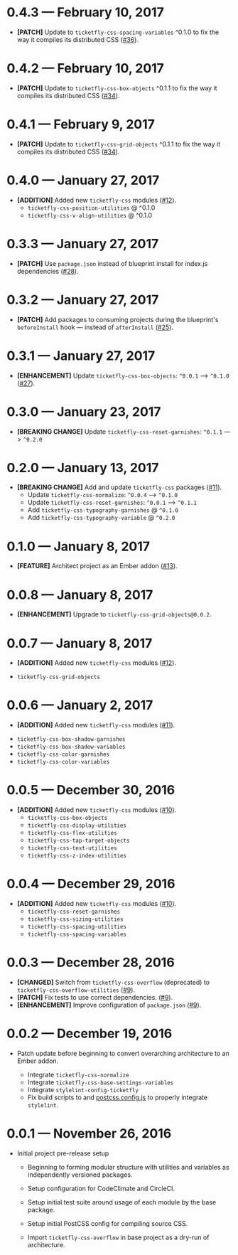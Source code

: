 # 0.4.3 &mdash; February 10, 2017

- **[PATCH]** Update to `ticketfly-css-spacing-variables` ^0.1.0 to fix the way it compiles its distributed CSS
([#36](https://github.com/Ticketfly-UI/ticketfly-css/pull/36)).


# 0.4.2 &mdash; February 10, 2017

- **[PATCH]** Update to `ticketfly-css-box-objects` ^0.1.1 to fix the way it compiles its distributed CSS
([#34](https://github.com/Ticketfly-UI/ticketfly-css/pull/34)).


# 0.4.1 &mdash; February 9, 2017

- **[PATCH]** Update to `ticketfly-css-grid-objects` ^0.1.1 to fix the way it compiles its distributed CSS
([#34](https://github.com/Ticketfly-UI/ticketfly-css/pull/32)).


# 0.4.0 &mdash; January 27, 2017

- **[ADDITION]** Added new `ticketfly-css` modules ([#12](https://github.com/Ticketfly-UI/ticketfly-css/pull/12)).
  + `ticketfly-css-position-utilities` @ ^0.1.0
  + `ticketfly-css-v-align-utilities` @ ^0.1.0


# 0.3.3 &mdash; January 27, 2017

- **[PATCH]** Use `package.json` instead of blueprint install for index.js dependencies
([#28](https://github.com/Ticketfly-UI/ticketfly-css/pull/28)).


# 0.3.2 &mdash; January 27, 2017

- **[PATCH]** Add packages to consuming projects during the blueprint's `beforeInstall` hook &mdash;
instead of `afterInstall` ([#25](https://github.com/Ticketfly-UI/ticketfly-css/pull/25)).


# 0.3.1 &mdash; January 27, 2017

- **[ENHANCEMENT]** Update `ticketfly-css-box-objects`: `^0.0.1` &mdash;> `^0.1.0` ([#27](https://github.com/Ticketfly-UI/ticketfly-css/pull/27)).


# 0.3.0 &mdash; January 23, 2017

- **[BREAKING CHANGE]** Update `ticketfly-css-reset-garnishes`: `^0.1.1` &mdash;> `^0.2.0`


# 0.2.0 &mdash; January 13, 2017

- **[BREAKING CHANGE]** Add and update `ticketfly-css` packages ([#11](https://github.com/Ticketfly-UI/ticketfly-css/pull/11)).
  + Update `ticketfly-css-normalize`: `^0.0.4` &mdash;> `^0.1.0`
  + Update `ticketfly-css-reset-garnishes`: `^0.0.1` &mdash;> `^0.1.1`
  + Add `ticketfly-css-typography-garnishes` @ `^0.1.0`
  + Add `ticketfly-css-typography-variable` @ `^0.2.0`


# 0.1.0 &mdash; January 8, 2017

- **[FEATURE]** Architect project as an Ember addon ([#13](https://github.com/Ticketfly-UI/ticketfly-css/pull/13)).


# 0.0.8 &mdash; January 8, 2017

- **[ENHANCEMENT]** Upgrade to `ticketfly-css-grid-objects@0.0.2`.


# 0.0.7 &mdash; January 8, 2017

- **[ADDITION]** Added new `ticketfly-css` modules ([#12](https://github.com/Ticketfly-UI/ticketfly-css/pull/12)).
 + `ticketfly-css-grid-objects`


# 0.0.6 &mdash; January 2, 2017

- **[ADDITION]** Added new `ticketfly-css` modules ([#11](https://github.com/Ticketfly-UI/ticketfly-css/pull/11)).
 + `ticketfly-css-box-shadow-garnishes`
 + `ticketfly-css-box-shadow-variables`
 + `ticketfly-css-color-garnishes`
 + `ticketfly-css-color-variables`


# 0.0.5 &mdash; December 30, 2016

- **[ADDITION]** Added new `ticketfly-css` modules ([#10](https://github.com/Ticketfly-UI/ticketfly-css/pull/10)).
  + `ticketfly-css-box-objects`
  + `ticketfly-css-display-utilities`
  + `ticketfly-css-flex-utilities`
  + `ticketfly-css-tap-target-objects`
  + `ticketfly-css-text-utilities`
  + `ticketfly-css-z-index-utilities`


# 0.0.4 &mdash; December 29, 2016

- **[ADDITION]** Added new `ticketfly-css` modules ([#10](https://github.com/Ticketfly-UI/ticketfly-css/pull/10)).
  + `ticketfly-css-reset-garnishes`
  + `ticketfly-css-sizing-utilities`
  + `ticketfly-css-spacing-utilities`
  + `ticketfly-css-spacing-variables`


# 0.0.3 &mdash; December 28, 2016

- **[CHANGED]** Switch from `ticketfly-css-overflow` (deprecated) to
`ticketfly-css-overflow-utilities` ([#9](https://github.com/Ticketfly-UI/ticketfly-css/pull/9)).
- **[PATCH]** Fix tests to use correct dependencies. ([#9](https://github.com/Ticketfly-UI/ticketfly-css/pull/9)).
- **[ENHANCEMENT]** Improve configuration of `package.json` ([#9](https://github.com/Ticketfly-UI/ticketfly-css/pull/9)).


# 0.0.2 &mdash; December 19, 2016

- Patch update before beginning to convert overarching architecture
  to an Ember addon.

  + Integrate `ticketfly-css-normalize`
  + Integrate `ticketfly-css-base-settings-variables`
  + Integrate `stylelint-config-ticketfly`
  + Fix build scripts to and [postcss.config.js](./postcss.config.js)
    to properly integrate `stylelint`.


# 0.0.1 &mdash; November 26, 2016

- Initial project pre-release setup

  + Beginning to forming modular structure with utilities and variables as
  independently versioned packages.

  + Setup configuration for CodeClimate and CircleCI.

  + Setup initial test suite around usage of each module
  by the base package.

  + Setup initial PostCSS config for compiling source CSS.

  + Import `ticketfly-css-overflow` in base project as a dry-run
  of architecture.


